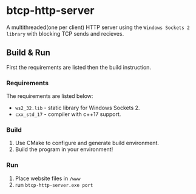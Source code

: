 <h1>btcp-http-server</h1>
<p> A multithreaded(one per client) HTTP server using the <code>Windows Sockets 2 library</code> with blocking TCP sends and recieves. </p>
<h2>Build & Run</h2>
<p>First the requirements are listed then the build instruction.</p>
<h3>Requirements</h3>
<p>The requirements are listed below:</p>
<ul>
  <li><code>ws2_32.lib</code> - static library for Windows Sockets 2.</li>
  <li><code>cxx_std_17</code> - compiler with c++17 support.</li>
</ul>
<h3> Build </h3>
<ol>
  <li>Use CMake to configure and generate build environment.</li>
  <li>Build the program in your environment!</li>
</ol>
<h3> Run </h3>
<ol>
  <li>Place website files in <code>/www</code></li>
  <li>run <code>btcp-http-server.exe port</code></li>
</ol>
